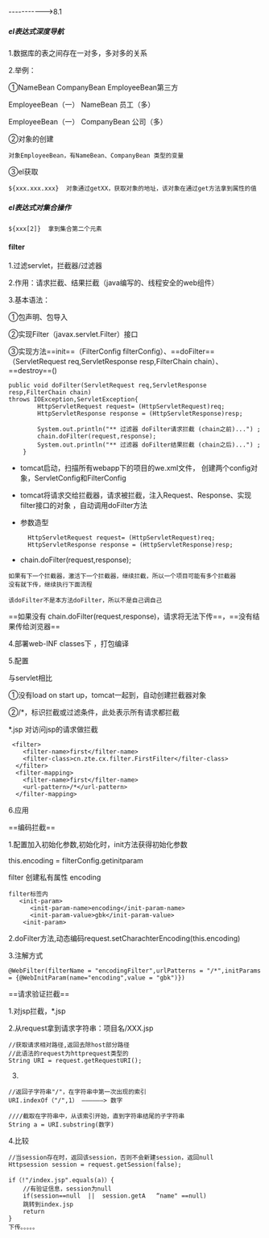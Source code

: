 ----------->8.1

##### el表达式深度导航

1.数据库的表之间存在一对多，多对多的关系

2.举例：

①NameBean    CompanyBean     EmployeeBean第三方

EmployeeBean（一）     NameBean 员工（多）        

EmployeeBean（一）     CompanyBean 公司（多）

②对象的创建

~~~
对象EmployeeBean，有NameBean、CompanyBean 类型的变量
~~~

③el获取

~~~
${xxx.xxx.xxx}  对象通过getXX，获取对象的地址，该对象在通过get方法拿到属性的值
~~~

##### el表达式对集合操作

~~~
${xxx[2]}  拿到集合第二个元素
~~~

#### filter

1.过滤servlet，拦截器/过滤器

2.作用：请求拦截、结果拦截（java编写的、线程安全的web组件）

3.基本语法：

①包声明、包导入

②实现Filter（javax.servlet.Filter）接口                                                                                                             

③实现方法==init==（FilterConfig filterConfig）、==doFilter==（ServletRequest req,ServletResponse resp,FilterChain chain）、==destroy==()

~~~
public void doFilter(ServletRequest req,ServletResponse resp,FilterChain chain)
throws IOException,ServletException{   
		HttpServletRequest request= (HttpServletRequest)req;
		HttpServletResponse response = (HttpServletResponse)resp;
		
		System.out.println("** 过滤器 doFilter请求拦截 (chain之前)...") ;
		chain.doFilter(request,response);
		System.out.println("** 过滤器 doFilter结果拦截 (chain之后)...") ;
	}
~~~

- tomcat启动，扫描所有webapp下的项目的we.xml文件， 创建两个config对象，ServletConfig和FilterConfig

- tomcat将请求交给拦截器，请求被拦截，注入Request、Response、实现filter接口的对象 ，自动调用doFilter方法

- 参数造型

  ~~~
  	HttpServletRequest request= (HttpServletRequest)req;
  	HttpServletResponse response = (HttpServletResponse)resp;
  ~~~

-   chain.doFilter(request,response);

  ~~~
  如果有下一个拦截器，激活下一个拦截器，继续拦截，所以一个项目可能有多个拦截器
  没有就下传，继续执行下面流程
  ~~~

  ~~~
  该doFilter不是本方法doFilter，所以不是自己调自己
  ~~~

==如果没有 chain.doFilter(request,response)，请求将无法下传==，==没有结果传给浏览器==

4.部署web-INF classes下 ，打包编译

5.配置

与servlet相比

①没有load on start up，tomcat一起到，自动创建拦截器对象

②<url-pattern>/*</url-pattern>，标识拦截或过滤条件，此处表示所有请求都拦截

*.jsp  对访问jsp的请求做拦截

~~~
 <filter>
	<filter-name>first</filter-name>
	<filter-class>cn.zte.cx.filter.FirstFilter</filter-class>
  </filter>
  <filter-mapping>
	<filter-name>first</filter-name>
	<url-pattern>/*</url-pattern>
  </filter-mapping>
~~~

6.应用

==编码拦截==

1.配置加入初始化参数,初始化时，init方法获得初始化参数

this.encoding = filterConfig.getinitparam

filter  创建私有属性 encoding

~~~~
filter标签内
   <init-param>
      <init-param-name>encoding</init-param-name>
      <init-param-value>gbk</init-param-value>
    <init-param>   
~~~~

2.doFilter方法,动态编码request.setCharachterEncoding(this.encoding)

3.注解方式

~~~
@WebFilter(filterName = "encodingFilter",urlPatterns = "/*",initParams = {@WebInitParam(name="encoding",value = "gbk")})
~~~

==请求验证拦截==

1.对jsp拦截，*.jsp

2.从request拿到请求字符串：项目名/XXX.jsp

~~~
//获取请求相对路径,返回去除host部分路径
//此语法的request为httprequest类型的
String URI = request.getRequestURI();
~~~

3.

~~~
//返回子字符串"/"，在字符串中第一次出现的索引
URI.indexOf（"/",1） ——————> 数字
~~~

~~~
////截取在字符串中，从该索引开始，直到字符串结尾的子字符串
String a = URI.substring(数字)
~~~

4.比较

~~~
//当session存在时，返回该session，否则不会新建session，返回null
Httpsession session = request.getSession(false);
~~~

~~~
if（!"/index.jsp".equals(a)）{
	//有验证信息，session为null
    if(session==null  ||  session.getA   “name" ==null)
    跳转到index.jsp
    return
}
下传。。。。。
~~~

